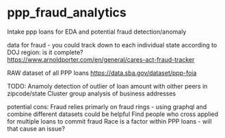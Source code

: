 # ppp_fraud_analytics
Intake ppp loans for EDA and potential fraud detection/anomaly 

data for fraud - you could track down to each individual state according to DOJ region: is it complete? 
https://www.arnoldporter.com/en/general/cares-act-fraud-tracker

RAW dataset of all PPP loans 
https://data.sba.gov/dataset/ppp-foia


TODO:
  Anamoly detection of outlier of loan amount with oither peers in zipcode/state
  Cluster group analysis of business addresses
  
  
potential cons:
  Fraud relies primarly on fraud rings - using graphql and combine different datasets could be helpful
  Find people who cross applied for multiple loans to commit fraud 
  Race is a factor within PPP loans - will that cause an issue? 

